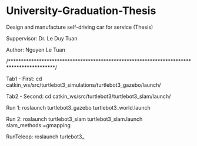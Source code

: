 # University-Graduation-Thesis

Design and manufacture self-driving car for service (Thesis)

Suppervisor: Dr. Le Duy Tuan

Author: Nguyen Le Tuan

/******************************************************************************************/

Tab1 - First: cd catkin_ws/src/turtlebot3_simulations/turtlebot3_gazebo/launch/

Tab2 - Second: cd catkin_ws/src/turtlebot3/turtlebot3_slam/launch/

Run 1: roslaunch turtlebot3_gazebo turtlebot3_world.launch

Run 2: roslaunch turtlebot3_slam turtlebot3_slam.launch slam_methods:=gmapping

RunTeleop: roslaunch turlebot3_

